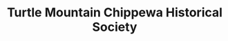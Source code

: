 ---
layout: repo
title: "Turtle Mountain Chippewa Historical Society"
id: 6228
permalink: repos/6228/
---